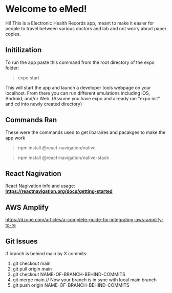 # Welcome to eMed!

Hi! This is a Electronic Health Records app, meant to make it easier for people to travel between various doctors and lab and not worry about paper copies.

## Initilization

To run the app paste this command from the root directory of the expo folder:
>expo start

This will start the app and launch a developer tools webpage on your localhost. From there you can run different emulations including iOS, Android, and/or Web. (Assume you have expo and already ran "expo init" and cd into newly created directory)

## Commands Ran

These were the commands used to get libaraires and pacakges to make the app work
> npm install @react-navigation/native

> npm install @react-navigation/native-stack

## React Nagivation

React Nagivation info and usage: **https://reactnavigation.org/docs/getting-started**

## AWS Amplify

https://dzone.com/articles/a-complete-guide-for-integrating-aws-amplify-to-re

## Git Issues

If branch is behind main by X commits:
1) git checkout main
2) git pull origin main
3) git checkout NAME-OF-BRANCH-BEHIND-COMMITS
4) git merge main // Now your branch is in sync with local main branch
5) git push origin NAME-OF-BRANCH-BEHIND-COMMITS

